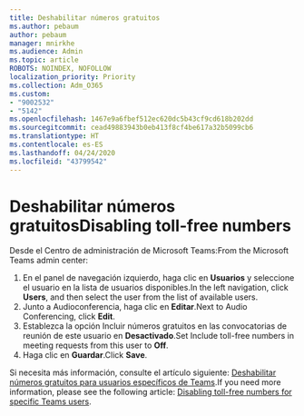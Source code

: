 ```yaml
---
title: Deshabilitar números gratuitos
ms.author: pebaum
author: pebaum
manager: mnirkhe
ms.audience: Admin
ms.topic: article
ROBOTS: NOINDEX, NOFOLLOW
localization_priority: Priority
ms.collection: Adm_O365
ms.custom:
- "9002532"
- "5142"
ms.openlocfilehash: 1467e9a6fbef512ec620dc5b43cf9cd618b202dd
ms.sourcegitcommit: cead49883943b0eb413f8cf4be617a32b5099cb6
ms.translationtype: HT
ms.contentlocale: es-ES
ms.lasthandoff: 04/24/2020
ms.locfileid: "43799542"
---
```

# <a name="disabling-toll-free-numbers"></a><span data-ttu-id="157f0-102">Deshabilitar números gratuitos</span><span class="sxs-lookup"><span data-stu-id="157f0-102">Disabling toll-free numbers</span></span>

<span data-ttu-id="157f0-103">Desde el Centro de administración de Microsoft Teams:</span><span class="sxs-lookup"><span data-stu-id="157f0-103">From the Microsoft Teams admin center:</span></span>

1. <span data-ttu-id="157f0-104">En el panel de navegación izquierdo, haga clic en **Usuarios** y seleccione el usuario en la lista de usuarios disponibles.</span><span class="sxs-lookup"><span data-stu-id="157f0-104">In the left navigation, click **Users**, and then select the user from the list of available users.</span></span>
2. <span data-ttu-id="157f0-105">Junto a Audioconferencia, haga clic en **Editar**.</span><span class="sxs-lookup"><span data-stu-id="157f0-105">Next to Audio Conferencing, click **Edit**.</span></span>
3. <span data-ttu-id="157f0-106">Establezca la opción Incluir números gratuitos en las convocatorias de reunión de este usuario en **Desactivado**.</span><span class="sxs-lookup"><span data-stu-id="157f0-106">Set Include toll-free numbers in meeting requests from this user to **Off**.</span></span>
4. <span data-ttu-id="157f0-107">Haga clic en **Guardar**.</span><span class="sxs-lookup"><span data-stu-id="157f0-107">Click **Save**.</span></span>

<span data-ttu-id="157f0-108">Si necesita más información, consulte el artículo siguiente: [Deshabilitar números gratuitos para usuarios específicos de Teams](https://docs.microsoft.com/microsoftteams/disabling-toll-free-numbers-for-specific-teams-users).</span><span class="sxs-lookup"><span data-stu-id="157f0-108">If you need more information, please see the following article: [Disabling toll-free numbers for specific Teams users](https://docs.microsoft.com/microsoftteams/disabling-toll-free-numbers-for-specific-teams-users).</span></span>
